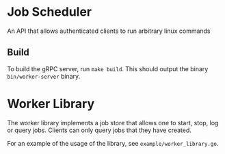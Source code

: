 # Job Scheduler
An API that allows authenticated clients to run arbitrary linux commands

## Build
To build the gRPC server, run `make build`. This should output the binary `bin/worker-server` binary.

# Worker Library
The worker library implements a job store that allows one to start, stop, log or query jobs. Clients can only query jobs that they have created.

For an example of the usage of the library, see `example/worker_library.go`.
